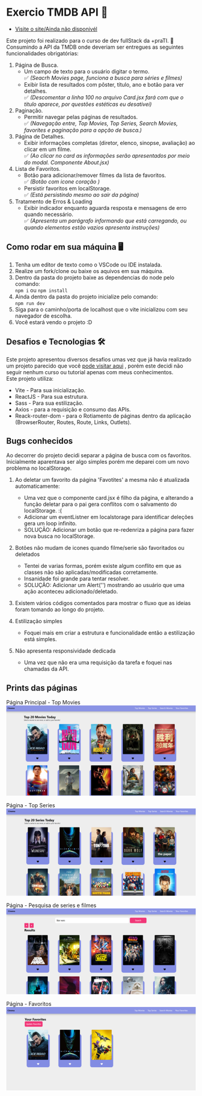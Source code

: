 # Exercio TMDB API 📘

- [Visite o site/Ainda não disponivél]()

Este projeto foi realizado para o curso de dev fullStack da +praTI. 📝
Consumindo a API da TMDB onde deveriam ser entregues as seguintes funcionalidades obrigatórias:

1. Página de Busca.<br>
   - Um campo de texto para o usuário digitar o termo.<br>
     ✅ _(Seacrh Movies page, funciona a busca para séries e filmes)_
   - Exibir lista de resultados com pôster, título, ano e botão para ver detalhes.<br>
     ✅ _(Descomentar a linha 100 no arquivo Card.jsx fará com que o titulo aparece, por questões estéticas eu desativei)_
2. Paginação.<br>
   - Permitir navegar pelas páginas de resultados. <br>
     ✅ _(Navegação entre, Top Movies, Top Series, Search Movies, favorites e paginação para a opção de busca.)_
3. Página de Detalhes.<br>
   - Exibir informações completas (diretor, elenco, sinopse, avaliação) ao clicar em um filme.<br>
     ✅ _(Ao clicar no card as informações serão apresentados por meio do modal. Componente About.jsx)_
4. Lista de Favoritos.<br>
   - Botão para adicionar/remover filmes da lista de favoritos.<br>
     ✅ _(Botão com icone coração )_
   - Persistir favoritos em localStorage.<br>
     ✅ _(Está persistindo mesmo ao sair da página)_
5. Tratamento de Erros & Loading<br>
   - Exibir indicador enquanto aguarda resposta e mensagens de erro quando necessário. <br>
     ✅ _(Apresenta um parágrafo informando que está carregando, ou quando elementos estão vazios apresenta instruções)_

## Como rodar em sua máquina 🖥

1. Tenha um editor de texto como o VSCode ou IDE instalada.
2. Realize um fork/clone ou baixe os aquivos em sua máquina.
3. Dentro da pasta do projeto baixe as dependencias do node pelo comando:<br>
   `npm i` ou `npm install`<br>
4. Ainda dentro da pasta do projeto inicialize pelo comando:<br>
   `npm run dev`<br>
5. Siga para o caminho/porta de localhost que o vite inicializou com seu navegador de escolha.
6. Você estará vendo o projeto :D

## Desafios e Tecnologias 🛠

Este projeto apresentou diversos desafios umas vez que já havia realizado um projeto parecido que você [pode visitar aqui](https://devmovies-project.netlify.app/) , porém este decidi não seguir nenhum curso ou tutorial apenas com meus conhecimentos.<br>
Este projeto utiliza:

- Vite - Para sua inicialização.
- ReactJS - Para sua estrutura.
- Sass - Para sua estilização.
- Axios - para a requisição e consumo das APIs.
- Reack-router-dom - para o Rotiamento de páginas dentro da aplicação (BrowserRouter, Routes, Route, Links, Outlets).

## Bugs conhecidos

Ao decorrer do projeto decidi separar a página de busca com os favoritos. Inicialmente aparentava ser algo simples porém me deparei com um novo problema no localStorage.

1. Ao deletar um favorito da página 'Favotites' a mesma não é atualizada automaticamente:

   - Uma vez que o componente card.jsx é filho da página, e alterando a função deletar para o pai gera conflitos com o salvamento do localStorage. :(
   - Adicionar um eventListner em localstorage para identificar deleções gera um loop infinito.
   - SOLUÇÃO: Adicionar um botão que re-redenriza a página para fazer nova busca no localStorage.

2. Botões não mudam de icones quando filme/serie são favoritados ou deletados

   - Tentei de varias formas, porém existe algum conflito em que as classes não são aplicadas/modificadas corretamente.
   - Insanidade foi grande para tentar resolver.
   - SOLUÇÃO: Adicionar um Alert('') mostrando ao usuário que uma ação aconteceu adicionado/deletado.

3. Existem vários códigos comentados para mostrar o fluxo que as ideias foram tomando ao longo do projeto.

4. Estilização simples
   - Foquei mais em criar a estrutura e funcionalidade então a estilização está simples.
5. Não apresenta responsividade dedicada
   - Uma vez que não era uma requisição da tarefa e foquei nas chamadas da API.

## Prints das páginas

Página Principal - Top Movies
<img src="./prints/TopMovies.png">

Página - Top Series
<img src="./prints/TopSeries.png">

Página - Pesquisa de series e filmes
<img src="./prints/SearchMovies.png">

Página - Favoritos
<img src="./prints/favorites.png">
